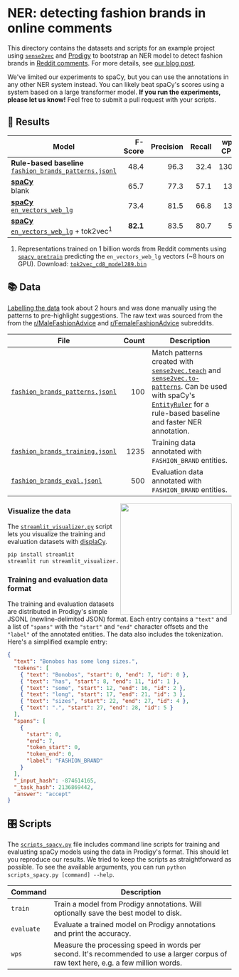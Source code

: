 # NER: detecting fashion brands in online comments

This directory contains the datasets and scripts for an example project using [`sense2vec`](https://github.com/explosion/sense2vec) and [Prodigy](https://prodi.gy) to bootstrap an NER model to detect fashion brands in [Reddit comments](https://files.pushshift.io/reddit/comments/). For more details, see [our blog post](https://explosion.ai/blog/sense2vec-reloaded#annotation).

We've limited our experiments to spaCy, but you can use the annotations in any other NER system instead. You can likely beat spaCy's scores using a system based on a large transformer model. **If you run the experiments, please let us know!** Feel free to submit a pull request with your scripts.

## 🧮 Results

| Model                                                                                                                         |  F-Score | Precision | Recall | wps CPU | wps GPU | # Examples |
| ----------------------------------------------------------------------------------------------------------------------------- | -------: | --------: | -----: | ------: | ------: | ---------: |
| **Rule-based baseline**<br />[`fashion_brands_patterns.jsonl`](fashion_brands_patterns.jsonl)                                 |     48.4 |      96.3 |   32.4 |    130k |    130k |          0 |
| **[spaCy](https://spacy.io)**<br />blank                                                                                      |     65.7 |      77.3 |   57.1 |     13k |     72k |       1235 |
| **[spaCy](https://spacy.io)**<br /> [`en_vectors_web_lg`](https://spacy.io/models/en#en_vectors_web_lg)                       |     73.4 |      81.5 |   66.8 |     13k |     72k |       1235 |
| **[spaCy](https://spacy.io)**<br /> [`en_vectors_web_lg`](https://spacy.io/models/en#en_vectors_web_lg) + tok2vec<sup>1</sup> | **82.1** |      83.5 |   80.7 |      5k |     68k |       1235 |

1. Representations trained on 1 billion words from Reddit comments using [`spacy pretrain`](https://spacy.io/api/cli#pretrain) predicting the `en_vectors_web_lg` vectors (~8 hours on GPU). Download: [`tok2vec_cd8_model289.bin`](https://github.com/explosion/projects/releases/download/tok2vec/tok2vec_cd8_model289.bin)

## 📚 Data

[Labelling the data](https://explosion.ai/blog/sense2vec-reloaded#annotation-bootstrap) took about 2 hours and was done manually using the patterns to pre-highlight suggestions. The raw text was sourced from the from the [r/MaleFashionAdvice](https://www.reddit.com/r/malefashionadvice/) and [r/FemaleFashionAdvice](https://www.reddit.com/r/femalefashionadvice/) subreddits.

| File                                                             | Count | Description                                                                                                                                                                                                                                                                                                                                                                                    |
| ---------------------------------------------------------------- | ----: | ---------------------------------------------------------------------------------------------------------------------------------------------------------------------------------------------------------------------------------------------------------------------------------------------------------------------------------------------------------------------------------------------- |
| [`fashion_brands_patterns.jsonl`](fashion_brands_patterns.jsonl) |   100 | Match patterns created with [`sense2vec.teach`](https://github.com/explosion/sense2vec/tree/master#recipe-sense2vecteach) and [`sense2vec.to-patterns`](https://github.com/explosion/sense2vec/tree/master#recipe-sense2vecto-patterns). Can be used with spaCy's [`EntityRuler`](https://spacy.io/usage/rule-based-matching#entityruler) for a rule-based baseline and faster NER annotation. |
| [`fashion_brands_training.jsonl`](fashion_brands_training.jsonl) |  1235 | Training data annotated with `FASHION_BRAND` entities.                                                                                                                                                                                                                                                                                                                                         |
| [`fashion_brands_eval.jsonl`](fashion_brands_eval.jsonl)         |   500 | Evaluation data annotated with `FASHION_BRAND` entities.                                                                                                                                                                                                                                                                                                                                       |

<img width="250" src="https://user-images.githubusercontent.com/13643239/69343953-d6eccb00-0c6e-11ea-96ed-ea1833eb3902.png" alt="" align="right">

### Visualize the data

The [`streamlit_visualizer.py`](streamlit_visualizer.py) script lets you visualize the training and evaluation datasets with [displaCy](https://spacy.io/usage/visualizers).

```bash
pip install streamlit
streamlit run streamlit_visualizer.py
```

### Training and evaluation data format

The training and evaluation datasets are distributed in Prodigy's simple JSONL (newline-delimited JSON) format. Each entry contains a `"text"` and a list of `"spans"` with the `"start"` and `"end"` character offsets and the `"label"` of the annotated entities. The data also includes the tokenization. Here's a simplified example entry:

```json
{
  "text": "Bonobos has some long sizes.",
  "tokens": [
    { "text": "Bonobos", "start": 0, "end": 7, "id": 0 },
    { "text": "has", "start": 8, "end": 11, "id": 1 },
    { "text": "some", "start": 12, "end": 16, "id": 2 },
    { "text": "long", "start": 17, "end": 21, "id": 3 },
    { "text": "sizes", "start": 22, "end": 27, "id": 4 },
    { "text": ".", "start": 27, "end": 28, "id": 5 }
  ],
  "spans": [
    {
      "start": 0,
      "end": 7,
      "token_start": 0,
      "token_end": 0,
      "label": "FASHION_BRAND"
    }
  ],
  "_input_hash": -874614165,
  "_task_hash": 2136869442,
  "answer": "accept"
}
```

## 🎛 Scripts

The [`scripts_spacy.py`](scripts_spacy.py) file includes command line scripts for training and evaluating spaCy models using the data in Prodigy's format. This should let you reproduce our results. We tried to keep the scripts as straightforward as possible. To see the available arguments, you can run `python scripts_spacy.py [command] --help`.

| Command    | Description                                                                                                                           |
| ---------- | ------------------------------------------------------------------------------------------------------------------------------------- |
| `train`    | Train a model from Prodigy annotations. Will optionally save the best model to disk.                                                  |
| `evaluate` | Evaluate a trained model on Prodigy annotations and print the accuracy.                                                               |
| `wps`      | Measure the processing speed in words per second. It's recommended to use a larger corpus of raw text here, e.g. a few million words. |

